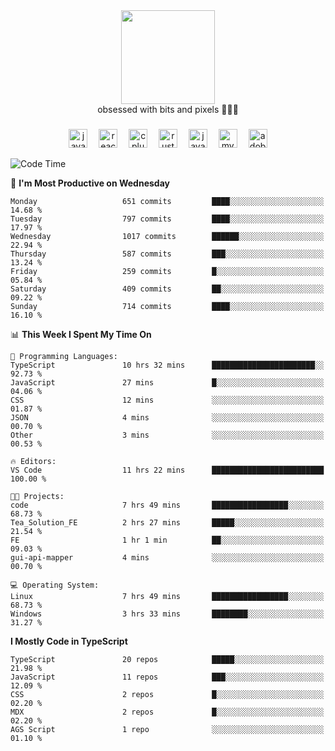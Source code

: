 


  <div align="center">
    
   <img src = "https://i.postimg.cc/W1R4TF4j/d6kpuve-c97567cf-518b-4b86-a271-5c89d88d22f7.gif"  width=150px height=150px />
 </div>

<div align="center">
  obsessed with bits and pixels 🧑‍💻🎨
</div>

  ###
<div align="center">
 <img src="https://cdn.jsdelivr.net/gh/devicons/devicon/icons/javascript/javascript-original.svg" height="30" alt="javascript logo"  />
  <img width="10" />
  <img src="https://cdn.jsdelivr.net/gh/devicons/devicon/icons/react/react-original.svg" height="30" alt="react logo"  />
  <img width="10" />
   <!--<img src="https://cdn.jsdelivr.net/gh/devicons/devicon/icons/nodejs/nodejs-original.svg" height="30" alt="nodejs logo"  />
  <img width="10" />
 <img src="https://cdn.jsdelivr.net/gh/devicons/devicon/icons/flutter/flutter-original.svg" height="30" alt="flutter logo"  />
 <img width="10" />-->
  <img src="https://cdn.jsdelivr.net/gh/devicons/devicon/icons/cplusplus/cplusplus-original.svg" height="30" alt="cpluplus logo"  />
  <img width="10" />
    <img src="https://cdn.jsdelivr.net/gh/devicons/devicon/icons/rust/rust-original.svg" height="30" alt="rust logo"  />
  <img width="10" />
  <img src="https://cdn.jsdelivr.net/gh/devicons/devicon/icons/java/java-original.svg" height="30" alt="java logo"  />
  <img width="10" />
  <img src="https://skillicons.dev/icons?i=mysql" height="30" alt="mysql logo"  />
  <img width="10" />
  <img src="https://skillicons.dev/icons?i=pr" height="30" alt="adobepremierepro logo"  />
</div>

<!--START_SECTION:waka-->
![Code Time](http://img.shields.io/badge/Code%20Time-2%2C351%20hrs%2032%20mins-blue)

📅 **I'm Most Productive on Wednesday** 

```text
Monday                   651 commits         ████░░░░░░░░░░░░░░░░░░░░░   14.68 % 
Tuesday                  797 commits         ████░░░░░░░░░░░░░░░░░░░░░   17.97 % 
Wednesday                1017 commits        ██████░░░░░░░░░░░░░░░░░░░   22.94 % 
Thursday                 587 commits         ███░░░░░░░░░░░░░░░░░░░░░░   13.24 % 
Friday                   259 commits         █░░░░░░░░░░░░░░░░░░░░░░░░   05.84 % 
Saturday                 409 commits         ██░░░░░░░░░░░░░░░░░░░░░░░   09.22 % 
Sunday                   714 commits         ████░░░░░░░░░░░░░░░░░░░░░   16.10 % 
```


📊 **This Week I Spent My Time On** 

```text
💬 Programming Languages: 
TypeScript               10 hrs 32 mins      ███████████████████████░░   92.73 % 
JavaScript               27 mins             █░░░░░░░░░░░░░░░░░░░░░░░░   04.06 % 
CSS                      12 mins             ░░░░░░░░░░░░░░░░░░░░░░░░░   01.87 % 
JSON                     4 mins              ░░░░░░░░░░░░░░░░░░░░░░░░░   00.70 % 
Other                    3 mins              ░░░░░░░░░░░░░░░░░░░░░░░░░   00.53 % 

🔥 Editors: 
VS Code                  11 hrs 22 mins      █████████████████████████   100.00 % 

🐱‍💻 Projects: 
code                     7 hrs 49 mins       █████████████████░░░░░░░░   68.73 % 
Tea_Solution_FE          2 hrs 27 mins       █████░░░░░░░░░░░░░░░░░░░░   21.54 % 
FE                       1 hr 1 min          ██░░░░░░░░░░░░░░░░░░░░░░░   09.03 % 
gui-api-mapper           4 mins              ░░░░░░░░░░░░░░░░░░░░░░░░░   00.70 % 

💻 Operating System: 
Linux                    7 hrs 49 mins       █████████████████░░░░░░░░   68.73 % 
Windows                  3 hrs 33 mins       ████████░░░░░░░░░░░░░░░░░   31.27 % 
```

**I Mostly Code in TypeScript** 

```text
TypeScript               20 repos            █████░░░░░░░░░░░░░░░░░░░░   21.98 % 
JavaScript               11 repos            ███░░░░░░░░░░░░░░░░░░░░░░   12.09 % 
CSS                      2 repos             █░░░░░░░░░░░░░░░░░░░░░░░░   02.20 % 
MDX                      2 repos             █░░░░░░░░░░░░░░░░░░░░░░░░   02.20 % 
AGS Script               1 repo              ░░░░░░░░░░░░░░░░░░░░░░░░░   01.10 % 
```




<!--END_SECTION:waka-->
